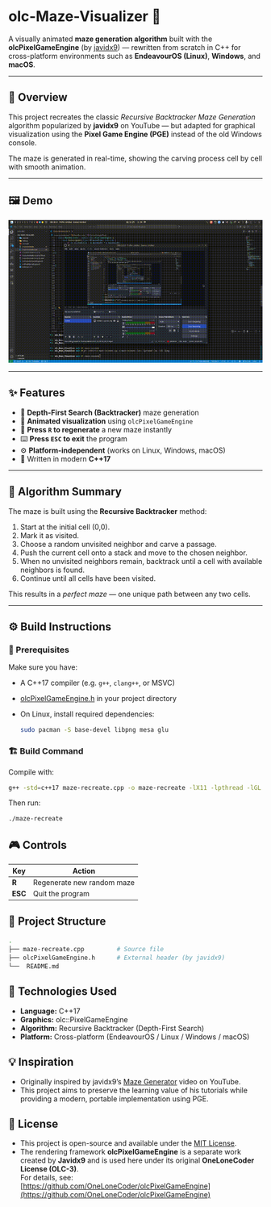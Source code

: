 # olc-Maze-Visualizer 🧩
A visually animated **maze generation algorithm** built with the **olcPixelGameEngine** (by [javidx9](https://github.com/OneLoneCoder)) — rewritten from scratch in C++ for cross-platform environments such as **EndeavourOS (Linux)**, **Windows**, and **macOS**.

---

## 🎯 Overview
This project recreates the classic *Recursive Backtracker Maze Generation* algorithm popularized by **javidx9** on YouTube — but adapted for graphical visualization using the **Pixel Game Engine (PGE)** instead of the old Windows console.

The maze is generated in real-time, showing the carving process cell by cell with smooth animation.

---

## 🖼️ Demo
<img src="docs/output.gif" alt="Maze Generation Demo">

---

## ✨ Features
- 🧱 **Depth-First Search (Backtracker)** maze generation  
- 🎨 **Animated visualization** using `olcPixelGameEngine`  
- 🔁 **Press `R` to regenerate** a new maze instantly  
- ⌨️ **Press `ESC` to exit** the program  
- ⚙️ **Platform-independent** (works on Linux, Windows, macOS)  
- 🧩 Written in modern **C++17**

---

## 🧠 Algorithm Summary
The maze is built using the **Recursive Backtracker** method:

1. Start at the initial cell (0,0).  
2. Mark it as visited.  
3. Choose a random unvisited neighbor and carve a passage.  
4. Push the current cell onto a stack and move to the chosen neighbor.  
5. When no unvisited neighbors remain, backtrack until a cell with available neighbors is found.  
6. Continue until all cells have been visited.

This results in a *perfect maze* — one unique path between any two cells.

---

## ⚙️ Build Instructions

### 🔧 Prerequisites
Make sure you have:
- A C++17 compiler (e.g. `g++`, `clang++`, or MSVC)
- [olcPixelGameEngine.h](https://github.com/OneLoneCoder/olcPixelGameEngine) in your project directory
- On Linux, install required dependencies:

  ```bash
  sudo pacman -S base-devel libpng mesa glu
  ```

### 🏗️ Build Command
Compile with:
```bash
g++ -std=c++17 maze-recreate.cpp -o maze-recreate -lX11 -lpthread -lGL -ldl -lpng
```
Then run:
```bash
./maze-recreate
```

## 🎮 Controls
| Key     | Action                     |
| ------- | -------------------------- |
| **R**   | Regenerate new random maze |
| **ESC** | Quit the program           |

## 📁 Project Structure
```bash
.
├── maze-recreate.cpp         # Source file
├── olcPixelGameEngine.h      # External header (by javidx9)
└──  README.md                
```

## 🧰 Technologies Used
- **Language:** C++17
- **Graphics:** olc::PixelGameEngine
- **Algorithm:** Recursive Backtracker (Depth-First Search)
- **Platform:** Cross-platform (EndeavourOS / Linux / Windows / macOS)

## 💡 Inspiration

- Originally inspired by javidx9’s [Maze Generator](https://www.youtube.com/watch?v=Y37-gB83HKE) video on YouTube.
- This project aims to preserve the learning value of his tutorials while providing a modern, portable implementation using PGE.

## 📜 License

- This project is open-source and available under the [MIT License](LICENSE).
- The rendering framework **olcPixelGameEngine** is a separate work created by **Javidx9** and is used here under its original **OneLoneCoder License (OLC-3)**.  
For details, see: [https://github.com/OneLoneCoder/olcPixelGameEngine](https://github.com/OneLoneCoder/olcPixelGameEngine)